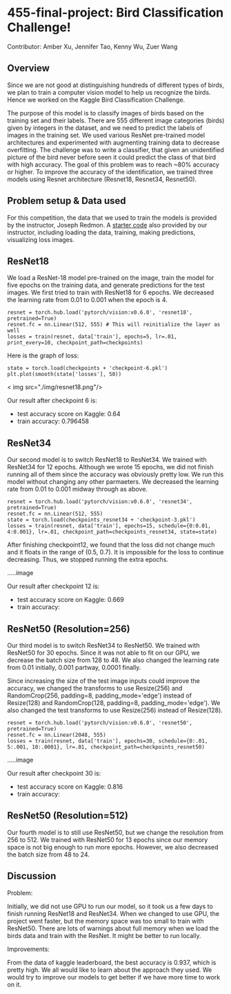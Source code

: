 # 455-final-project: Bird Classification Challenge!
Contributor: Amber Xu,
             Jennifer Tao,
             Kenny Wu,
             Zuer Wang
             
## Overview
Since we are not good at distinguishing hundreds of different types of birds, we plan to train a computer vision model to help us recognize the birds. Hence we worked on the Kaggle Bird Classification Challenge. 

The purpose of this model is to classify images of birds based on the training set and their labels. There are 555 different image categories (birds) given by integers in the dataset, and we need to predict the labels of images in the training set. We used various ResNet pre-trained model architectures and experimented with augmenting training data to decrease overfitting. The challenge was to write a classifier, that given an unidentified picture of the bird never before seen it could predict the class of that bird with high accuracy. 
The goal of this problem was to reach ~80% accuracy or higher. To improve the accuracy of the identification, we trained three models using Resnet architecture (Resnet18, Resnet34, Resnet50).

## Problem setup & Data used
For this competition, the data that we used to train the models is provided by the instructor, Joseph Redmon.
A [starter code](https://colab.research.google.com/drive/1kHo8VT-onDxbtS3FM77VImG35h_K_Lav#scrollTo=yRzPDiVzsyGz) also provided by our instructor, including loading the data, training, making predictions, visualizing loss images.

## ResNet18

We load a ResNet-18 model pre-trained on the image, train the model for five epochs on the training data, and generate predictions for the test images. We first tried to train with ResNet18 for 6 epochs. We decreased the learning rate from 0.01 to 0.001 when the epoch is 4.
```
resnet = torch.hub.load('pytorch/vision:v0.6.0', 'resnet18', pretrained=True)
resnet.fc = nn.Linear(512, 555) # This will reinitialize the layer as well
losses = train(resnet, data['train'], epochs=5, lr=.01, print_every=10, checkpoint_path=checkpoints)
```

Here is the graph of loss:
```
state = torch.load(checkpoints + 'checkpoint-6.pkl')
plt.plot(smooth(state['losses'], 50))
```
< img src="./img/resnet18.png"/>

Our result after checkpoint 6 is:
  - test accuracy score on Kaggle: 0.64
  - train accuracy: 0.796458

## ResNet34
Our second model is to switch ResNet18 to ResNet34. We trained with ResNet34 for 12 epochs. Although we wrote 15 epochs, we did not finish running all of them since the accuracy was obviously pretty low. We run this model without changing any other parmaeters. We decreased the learning rate from 0.01 to 0.001 midway through as above.
```
resnet = torch.hub.load('pytorch/vision:v0.6.0', 'resnet34', pretrained=True)
resnet.fc = nn.Linear(512, 555)
state = torch.load(checkpoints_resnet34 + 'checkpoint-3.pkl')
losses = train(resnet, data['train'], epochs=15, schedule={0:0.01, 4:0.001}, lr=.01, checkpoint_path=checkpoints_resnet34, state=state)
```

After finishing checkpoint12, we found that the loss did not change much and it floats in the range of (0.5, 0.7). It is impossible for the loss to continue decreasing. Thus, we stopped running the extra epochs.

.....image

Our result after checkpoint 12 is: 
  - test accuracy score on Kaggle: 0.669
  - train accuracy: 

## ResNet50 (Resolution=256)
Our third model is to switch ResNet34 to ResNet50. We trained with ResNet50 for 30 epochs. Since it was not able to fit on our GPU, we decrease the batch size from 128 to 48. We also changed the learning rate from 0.01 initially, 0.001 partway, 0.0001 finally.

Since increasing the size of the test image inputs could improve the accuracy, we changed the transforms to use Resize(256) and RandomCrop(256, padding=8, padding_mode='edge') instead of Resize(128) and RandomCrop(128, padding=8, padding_mode='edge'). We also changed the test transforms to use Resize(256) instead of Resize(128).
```
resnet = torch.hub.load('pytorch/vision:v0.6.0', 'resnet50', pretrained=True)
resnet.fc = nn.Linear(2048, 555)
losses = train(resnet, data['train'], epochs=30, schedule={0:.01, 5:.001, 10:.0001}, lr=.01, checkpoint_path=checkpoints_resnet50)
```

.....image

Our result after checkpoint 30 is: 
  - test accuracy score on Kaggle: 0.816
  - train accuracy:


## ResNet50 (Resolution=512)
Our fourth model is to still use ResNet50, but we change the resolution from 256 to 512. We trained with ResNet50 for 13 epochs since our memory space is not big enough to run more epochs. However, we also decreased the batch size from 48 to 24.

## Discussion
Problem:

Initially, we did not use GPU to run our model, so it took us a few days to finish running ResNet18 and ResNet34. When we changed to use GPU, the project went faster, but the memory space was too small to train with ResNet50. There are lots of warnings about full memory when we load the birds data and train with the ResNet. It might be better to run locally.

Improvements: 

From the data of kaggle leaderboard, the best accuracy is 0.937, which is pretty high. We all would like to learn about the approach they used. We would try to improve our models to get better if we have more time to work on it.
